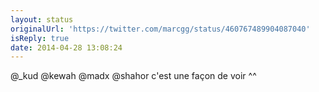```yaml
---
layout: status
originalUrl: 'https://twitter.com/marcgg/status/460767489904087040'
isReply: true
date: 2014-04-28 13:08:24
---
```


@_kud @kewah @madx @shahor c'est une façon de voir ^^
